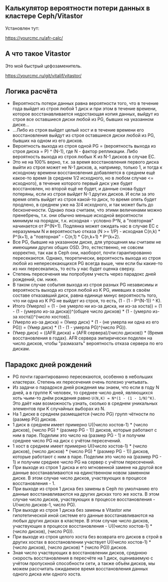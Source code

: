 ## Калькулятор вероятности потери данных в кластере Ceph/Vitastor

Установлен тут:

https://yourcmc.ru/afr-calc/

## А что такое Vitastor

Это мой быстрый цефозаменитель.

https://yourcmc.ru/git/vitalif/vitastor/

## Логика расчёта

- Вероятность потери данных равна вероятности того, что в течение года выйдет из строя любой 1 диск
  и при этом в течение времени, которое восстанавливается недостающая копия данных, выйдут из строя
  все оставшиеся диски любой из PG, бывших на указанном диске...
- ...Либо из строя выйдет целый хост и в течение времени его восстановления выйдут из строя оставшиеся
  диски любой из PG, бывших на одном из его дисков.
- Вероятность выхода из строя одной PG = (вероятность выхода из строя диска = P) ^ (N-1),
  где N - фактор репликации. Либо вероятность выхода из строя любых K из N-1 дисков в случае EC.
- Это не на 100% верно, т.к. за время восстановления первого диска выйти из строя может не N-1
  дисков, а, например, только 1, и тогда к исходному времени восстановления добавляется в среднем
  ещё какое-то время (в среднем 1/2 исходного, но в любом случае <= исходного), в течение которого
  первый диск уже будет восстановлен, но второй ещё не будет, и данные снова будут потеряны, если
  из строя выйдет N-1 других дисков. И если за это время опять выйдет из строя какой-то диск,
  то время опять будет продлено, в среднем уже на 3/4 исходного, и так может быть до бесконечности.
  Однако пока считаем, что этими величинами можно пренебречь, т.к. они обычно меньше исходной
  вероятности минимум на порядок, т.к. исходная - условно P^N, а "повторная" начинается от P^(N+1).
  Подлянка может ожидать нас в случае EC с неразумным N и вероятностью отказа (N >= 1/P) - исходная
  C(n,k) * P^(k+1), а "повторная" - C(n,1) * C(n,k+1) * P^(k+2).
- Все PG, бывшие на указанном диске, для упрощения мы считаем не имеющими других общих OSD. Это,
  естественно, не совсем корректно, так как в Ceph они, наоборот, почти гарантированно пересекаются.
  Однако, теоретически, вероятность выхода из строя любой из непересекающихся PG всегда выше, чем
  если бы какие-то из них пересекались, то есть у нас будет оценка сверху.
- Степень пересечения мы попробуем учесть через парадокс дней рождений, см. ниже.
- В таком случае события выхода из строя разных PG независимы и вероятность выхода из строя любой
  из K PG, имевших в своём составе отказавший диск, равна единице минус вероятность того, что ни
  одна из K PG не выйдет из строя, то есть, (1 - (1 - P^(N-1)) ^ K).
- Итого (Умерло) = (1 - (не умерло ни из-за диска, ни из-за хоста)) =
  (1 - (1 - (умерло из-за диска))^(общее число дисков) * (1 - (умерло из-за хоста))^(число хостов)).
- (Умерло из-за диска) = (Умер диск) * (1 - (не умерла ни одна из его PG)) =
  (Умер диск) * (1 - (1 - умерла PG)^(число PG)).
- (Умер диск) = ((AFR диска) + (AFR сервера)/(число дисков)) * (Время восстановления в годах).
  AFR сервера эмпирически поделен на число дисков, чтобы "размазать" вероятность отказа сервера
  по его дискам.

## Парадокс дней рождений

- PG почти гарантированно пересекаются, особенно в небольших кластерах. Степень их пересечения
  очень полезно учитывать.
- Из задачи о парадоксе дней рождения мы знаем, что если в году N дней, а в группе K человек,
  то среднее число дней, являющихся хоть чьим-то днём рождения равно `U(N,K) = N*(1 - (1 - 1/N)^K)`.
  Это даёт нам возможность узнать, сколько в среднем уникальных элементов при K случайных выборах из N.
- На 1 диске в среднем размещается (число PG) групп чётности по (размер PG) дисков.
- 1 диск в среднем имеет примерно U((число хостов-1) * (число дисков), (число PG) * (размер PG - 1)) дисков,
  которые работают с ним в паре. Поделим это число на (размер PG - 1) и получим среднее число PG на диск с учётом пересечений.
- 1 хост в среднем имеет примерно U((число хостов-1) * (число дисков), (число дисков) * (число PG) * (размер PG - 1)) дисков,
  которые работают с ним в паре. Поделим это число на (размер PG - 1) и получим среднее число PG на сервер с учётом пересечений.
- При выходе из строя 1 диска и его мгновенной замене на другой все данные восстанавливаются на единственном
  новом заменном диске. В этом случае число дисков, участвующих в процессе восстановления - 1.
- При выходе из строя 1 диска без замены в Ceph по умолчанию его данные восстанавливаются на других дисках
  того же хоста. В этом случае число дисков, участвующих в процессе восстановления - U(число дисков-1, число PG).
- При выходе из строя 1 диска без замены в Vitastor или гипотетической иной системе его данные
  восстанавливаются на любых других дисках в кластере. В этом случае число дисков, участвующих в
  процессе восстановления - U((число хостов-1) * (число дисков), (число PG)).
- При выходе из строя целого хоста без возврата его дисков в строй в других хостах в восстановлении
  участвует U((число хостов-1) * (число дисков), (число дисков) * (число PG)) дисков.
- Зная число участвующих в восстановлении дисков, среднюю скорость восстановления в пересчёте на 1 диск,
  оцениваемую с учётом пропускной способности сети, а также объём дисков, мы можем рассчитать
  ожидаемое время восстановления данных одного диска или одного хоста.
